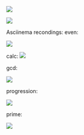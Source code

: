 <a href="https://codeclimate.com/github/codeclimate/codeclimate/maintainability"><img src="https://api.codeclimate.com/v1/badges/a99a88d28ad37a79dbf6/maintainability" /></a>

![](https://github.com/uzoc11/frontend-project-lvl1/workflows/nodejs.yml/badge.svg?branch=master)


Asciinema recondings:
even:

<a href="https://asciinema.org/a/ObwaQcGNG6u1GtPhL4utIHB39" target="_blank"><img src="https://asciinema.org/a/ObwaQcGNG6u1GtPhL4utIHB39.svg" /></a>

calc:
<a href="https://asciinema.org/a/ObwaQcGNG6u1GtPhL4utIHB39" target="_blank"><img src="https://asciinema.org/a/ObwaQcGNG6u1GtPhL4utIHB39.svg" /></a>

gcd:

<a href="https://asciinema.org/a/mUSSR6xc0LRIi6ZaPZRCw09Kg" target="_blank"><img src="https://asciinema.org/a/mUSSR6xc0LRIi6ZaPZRCw09Kg.svg" /></a>

progression:

<a href="https://asciinema.org/a/k8z9UshOTRaP0Wzj957X0FZxv" target="_blank"><img src="https://asciinema.org/a/k8z9UshOTRaP0Wzj957X0FZxv.svg" /></a>

prime:

<a href="https://asciinema.org/a/yui2onirpIEYVBscSktBZ20Z7" target="_blank"><img src="https://asciinema.org/a/yui2onirpIEYVBscSktBZ20Z7.svg" /></a>